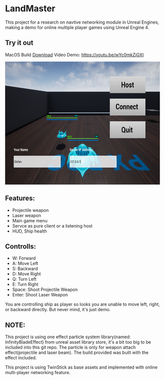 # LandMaster

This project for a research on navtive networking module in Unreal Engines, making a demo for online multiple player games using Unreal Engine 4.

## Try it out
MacOS Build [Download](https://github.com/devfans/LandMaster/releases/download/0.0.1/LandMaster.app.zip) Video Demo: https://youtu.be/wYc0mkZiGXI


<p align="center">
  <img src="https://raw.githubusercontent.com/devfans/LandMaster/master/main-menu.png" alt="Sublime's custom image" width="700" height="400"/>
</p>

## Features:

- Projectile weapon
- Laser weapon
- Main game menu
- Servce as pure client or a listening host
- HUD, Ship health


## Controlls:

- W: Forward
- A: Move Left
- S: Backward
- D: Move Right
- Q: Turn Left
- E: Turn Right
- Space: Shoot Projectile Weapon
- Enter: Shoot Laser Weapon

You are controlling ship as player so looks you are unable to move left, right, or backward directly. But never mind, it's just demo.

## NOTE:

This project is using one effect particle system library(named: InfinityBladeEffect) from unreal asset library store, it's a bit too big to be included into this git repo. The particle is only for weapon attach effect(projectile and laser beam). The build provided was built with the effect included.

This project is using TwinStick as base assets and implemented with online multi-player networking feature.








